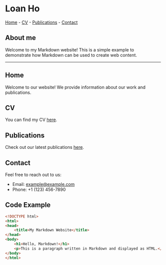 # Loan Ho
 [Home](#home) - [CV](#cv) - [Publications](#publications) -  [Contact](#contact)

## About me
Welcome to my Markdown website! This is a simple example to demonstrate how Markdown can be used to create web content.

---

## Home

Welcome to our website! We provide information about our work and publications.

## CV

You can find my CV [here](#cv).

## Publications

Check out our latest publications [here](#publications).

## Contact

Feel free to reach out to us:
- Email: [example@example.com](mailto:example@example.com)
- Phone: +1 (123) 456-7890

## Code Example
```html
<!DOCTYPE html>
<html>
<head>
    <title>My Markdown Website</title>
</head>
<body>
    <h1>Hello, Markdown!</h1>
    <p>This is a paragraph written in Markdown and displayed as HTML.</p>
</body>
</html>
